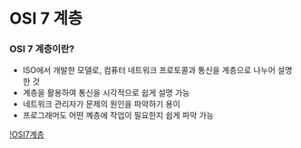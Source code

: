 # OSI 7 계층  

### OSI 7 계층이란?  

- ISO에서 개발한 모델로, 컴퓨터 네트워크 프로토콜과 통신을 계층으로 나누어 설명한 것  
- 계층을 활용하여 통신을 시각적으로 쉽게 설명 가능  
- 네트워크 관리자가 문제의 원인을 파악하기 용이  
- 프로그래머도 어떤 꼐층에 작업이 필요한지 쉽게 파악 가능  

[!OSI7계층](..images/osi1.PNG)


